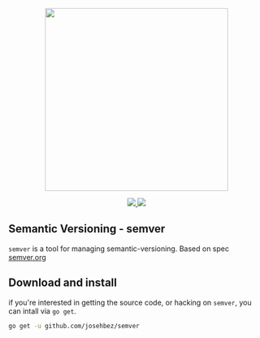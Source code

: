 
<p align="center"><img src="docs/assets/DigbyShadows.png" width="360"></p>
<p align="center">  
  <a href="#">
    <img src="https://img.shields.io/github/go-mod/go-version/josehbez/semver">
  </a>
  <a href="LICENSE">
    <img src="https://img.shields.io/github/license/josehbez/semver?style=flat-square" />
  </a>
</p>

## Semantic Versioning - semver

`semver` is a tool for managing semantic-versioning. Based on spec [semver.org](http://semver.org)

## Download and install

if you're interested  in getting the source code, or hacking on `semver`, you can intall via `go get`. 

```bash
go get -u github.com/josehbez/semver
```